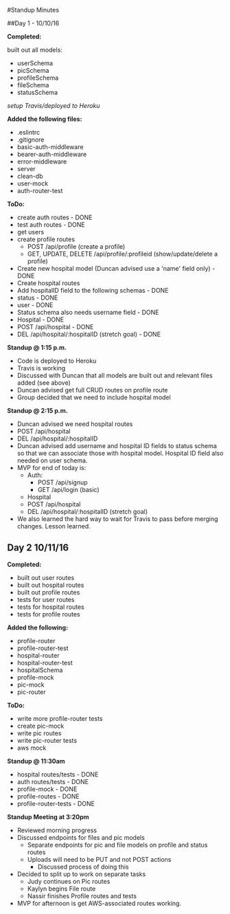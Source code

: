 #Standup Minutes

##Day 1 - 10/10/16

**Completed:**

built out all models:
* userSchema
* picSchema
* profileSchema
* fileSchema
* statusSchema

*setup Travis/deployed to Heroku*


**Added the following files:**
* .eslintrc
* .gitignore
* basic-auth-middleware
* bearer-auth-middleware
* error-middleware
* server
* clean-db
* user-mock
* auth-router-test

**ToDo:**
* create auth routes - DONE
* test auth routes - DONE
* get users
* create profile routes
  * POST /api/profile (create a profile)
  * GET, UPDATE, DELETE /api/profile/:profileid (show/update/delete a profile)
* Create new hospital model (Duncan advised use a 'name' field only) - DONE
* Create hospital routes
* Add hospitalID field to the following schemas - DONE
 * status - DONE
 * user - DONE
* Status schema also needs username field - DONE
* Hospital - DONE
 * POST /api/hospital - DONE
 * DEL /api/hospital/:hospitalID (stretch goal) - DONE


**Standup @ 1:15 p.m.**
* Code is deployed to Heroku
* Travis is working
* Discussed with Duncan that all models are built out and relevant files added (see above)
* Duncan advised get full CRUD routes on profile route
* Group decided that we need to include hospital model

**Standup @ 2:15 p.m.**
* Duncan advised we need hospital routes
 * POST /api/hospital
 * DEL /api/hospital/:hospitalID
* Duncan advised add username and hospital ID fields to status schema so that we can associate those with hospital model. Hospital ID field also needed on user schema.
* MVP for end of today is:
  * Auth:
    * POST /api/signup
    * GET /api/login (basic)
  * Hospital
   * POST /api/hospital
   * DEL /api/hospital/:hospitalID (stretch goal)
* We also learned the hard way to wait for Travis to pass before merging changes. Lesson learned.

## Day 2 10/11/16

**Completed:**

* built out user routes
* built out hospital routes
* built out profile routes
* tests for user routes
* tests for hospital routes
* tests for profile routes

**Added the following:**

* profile-router
* profile-router-test
* hospital-router
* hospital-router-test
* hospitalSchema
* profile-mock
* pic-mock
* pic-router

**ToDo:**
* write more profile-router tests
* create pic-mock
* write pic routes
* write pic-router tests
* aws mock

**Standup @ 11:30am**
* hospital routes/tests - DONE
* auth routes/tests - DONE
* profile-mock - DONE
* profile-routes - DONE
* profile-router-tests - DONE


**Standup Meeting at 3:20pm**

* Reviewed morning progress
* Discussed endpoints for files and pic models
  * Separate endpoints for pic and file models on profile and status routes
  * Uploads will need to be PUT and not POST actions
    * Discussed process of doing this
* Decided to split up to work on separate tasks
  * Judy continues on Pic routes
  * Kaylyn begins File route
  * Nassir finishes Profile routes and tests
* MVP for afternoon is get AWS-associated routes working.
